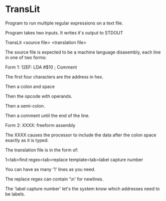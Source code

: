 #  TransLit

Program to run multiple regular expressions on a text file.

Program takes two inputs. It writes it's output to STDOUT

TransLit &lt;source file&gt; &lt;translation file&gt;

The source file is expected to be a machine language disasembly, each line in one of two forms:

Form 1: 12EF: LDA #$10 ; Comment

The first four characters are the address in hex.

Then a colon and space

Then the opcode with operands.

Then a semi-colon.

Then a comment until the end of the line.

Form 2: XXXX: freeform assembly

The XXXX causes the processor to include the data after the colon space exactly as it is typed.

The translation file is in the form of:

1&lt;tab&gt;find regex&lt;tab&gt;replace template&lt;tab&gt;label capture number

You can have as many '1' lines as you need.

The replace regex can contain '\\n' for newlines.

The 'label capture number' let's the system know which addresses need to be labels.


